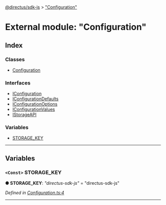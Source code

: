 [@directus/sdk-js](../README.md) > ["Configuration"](../modules/_configuration_.md)

# External module: "Configuration"

## Index

### Classes

* [Configuration](../classes/_configuration_.configuration.md)

### Interfaces

* [IConfiguration](../interfaces/_configuration_.iconfiguration.md)
* [IConfigurationDefaults](../interfaces/_configuration_.iconfigurationdefaults.md)
* [IConfigurationOptions](../interfaces/_configuration_.iconfigurationoptions.md)
* [IConfigurationValues](../interfaces/_configuration_.iconfigurationvalues.md)
* [IStorageAPI](../interfaces/_configuration_.istorageapi.md)

### Variables

* [STORAGE_KEY](_configuration_.md#storage_key)

---

## Variables

<a id="storage_key"></a>

### `<Const>` STORAGE_KEY

**● STORAGE_KEY**: *"directus-sdk-js"* = "directus-sdk-js"

*Defined in [Configuration.ts:4](https://github.com/janbiasi/sdk-js/blob/0ae3664/src/Configuration.ts#L4)*

___

